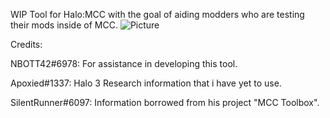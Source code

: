 WIP Tool for Halo:MCC with the goal of aiding modders who are testing their mods inside of MCC.
![Picture](https://i.imgur.com/BYtmRAJ.jpeg)

Credits:

NBOTT42#6978: For assistance in developing this tool.

Apoxied#1337: Halo 3 Research information that i have yet to use.

SilentRunner#6097: Information borrowed from his project "MCC Toolbox".

